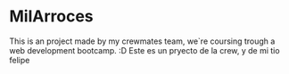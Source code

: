 # MilArroces
This is an project made by my crewmates team, we`re coursing trough a web development bootcamp. :D
Este es un pryecto de la crew, y de mi tio felipe
